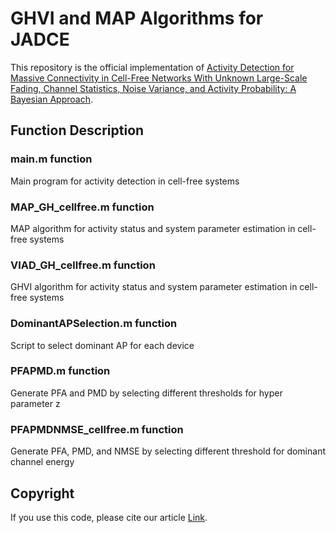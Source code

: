 # GHVI and MAP Algorithms for JADCE

This repository is the official implementation of [Activity Detection for Massive Connectivity in Cell-Free Networks With Unknown Large-Scale Fading, Channel Statistics, Noise Variance, and Activity Probability: A Bayesian Approach](https://ieeexplore.ieee.org/document/10418889).

## Function Description

### main.m function
Main program for activity detection in cell-free systems

### MAP_GH_cellfree.m function
MAP algorithm for activity status and system parameter estimation in cell-free systems

### VIAD_GH_cellfree.m function
GHVI algorithm for activity status and system parameter estimation in cell-free systems

### DominantAPSelection.m function
Script to select dominant AP for each device

### PFAPMD.m function
Generate PFA and PMD by selecting different thresholds for hyper parameter z

### PFAPMDNMSE_cellfree.m function
Generate PFA, PMD, and NMSE by selecting different threshold for dominant channel energy

## Copyright
If you use this code, please cite our article [Link](https://ieeexplore.ieee.org/document/10418889).